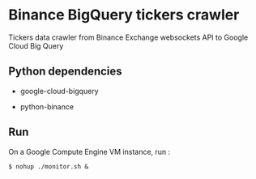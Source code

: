 # Binance BigQuery tickers crawler
Tickers data crawler from Binance Exchange websockets API to Google Cloud Big Query

## Python dependencies
- google-cloud-bigquery

- python-binance

## Run
On a Google Compute Engine VM instance, run :

`$ nohup ./monitor.sh &`
